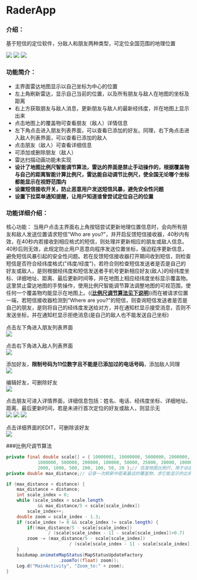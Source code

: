 # RaderApp

### 介绍：
基于短信的定位软件，分敌人和朋友两种类型，可定位全国范围的地理位置

![](https://github.com/TianLanhe/RadarApp/raw/master/screenshot/main1.png) ![](https://github.com/TianLanhe/RadarApp/raw/master/screenshot/main2.png)  ![](https://github.com/TianLanhe/RadarApp/raw/master/screenshot/main3.png) 

### 功能简介：
* 主界面雷达地图显示以自己坐标为中心的位置
* 左上角刷新雷达，显示自己当前的位置，以及所有朋友与敌人在地图的坐标及距离
* 右上方获取朋友与敌人消息，更新朋友与敌人的最新经纬度，并在地图上显示出来
* 点击地图上的覆盖物可查看朋友（敌人）详情信息
* 左下角点击进入朋友列表界面，可以查看已添加的好友。同理，右下角点击进入敌人列表界面，可以查看已添加的敌人
* 点击朋友（敌人）可查看详细信息
* 可添加或删除朋友（敌人）
* 雷达扫描动画功能未实现
* __设计了地图比例尺智能调节算法，雷达的界面是禁止手动操作的，根据覆盖物与自己的距离智能计算比例尺，雷达能自动调节比例尺，使全国无论哪个坐标都能显示在视野范围内__
* __设置短信接收开关，防止恶意用户发送短信风暴，避免安全性问题__
* __设置下拉菜单通知提醒，让用户知道谁曾尝试定位自己的位置__

### 功能详细介绍：
核心功能：
当用户点击主界面右上角按钮尝试更新地理位置信息时，会向所有朋友和敌人发送位置请求短信"Who are you?"，并开启反馈短信接收器，40秒内有效，在40秒内若接收到相应格式的短信，则处理并更新相应的朋友或敌人信息。40秒后则无效，此规定防止用户恶意向程序发送位置坐标，强迫程序更新信息，避免短信风暴引起的安全性问题。若在反馈短信接收器打开期间收到短信，则检查短信是否符合经纬度格式("纬度/经度")，若符合则检查短信发送者是否是自己的好友或敌人，是则根据经纬度和短信发送者手机号更新相应好友(敌人)的经纬度坐标、详细地址、距离、最后更新时间等，并在地图上相应经纬度坐标显示覆盖物。这里禁止雷达地图的手势操作，使用比例尺智能调节算法调整地图的可视范围，使任何一个覆盖物均能显示在地图上。((__[比例尺调节算法见下说明](#比例尺调节算法)__))而在被请求位置一端，若短信接收器检测到"Where are you?"的短信，则查询短信发送者是否是自己的朋友，是则将自己的经纬度发送给对方，并在通知栏显示接受消息，否则不发送坐标，并在通知栏显示拒绝消息(是自己的敌人也不能发送自己坐标)


点击左下角进入朋友列表界面<br>
![](https://github.com/TianLanhe/RadarApp/raw/master/screenshot/friends_list.png)

点击右下角进入敌人列表界面<br>
![](https://github.com/TianLanhe/RadarApp/raw/master/screenshot/enemies_list.png)

添加好友，__限制号码为11位数字且不能是已添加过的电话号码__，添加敌人同理<br>
![](https://github.com/TianLanhe/RadarApp/raw/master/screenshot/add_friend.png)

编辑好友，可删除好友<br>
![](https://github.com/TianLanhe/RadarApp/raw/master/screenshot/edit_friend.png)

点击朋友可进入详情界面，详细信息包括：姓名、电话、经纬度坐标、详细地址、距离、最后更新时间，若是未进行首次定位的好友或敌人，则显示无<br>
![](https://github.com/TianLanhe/RadarApp/raw/master/screenshot/friend_detail1.png) ![](https://github.com/TianLanhe/RadarApp/raw/master/screenshot/friend_detail12.png) ![](https://github.com/TianLanhe/RadarApp/raw/master/screenshot/friend_detail13.png)

点击详细界面的EDIT，可删除该好友<br>
![](https://github.com/TianLanhe/RadarApp/raw/master/screenshot/detail_edit.png)

###比例尺调节算法
```java
private final double scale[] = { 10000001, 10000000, 5000000, 2000000,
			1000000, 500000, 200000, 100000, 50000, 25000, 20000, 10000, 5000,
			2000, 1000, 500, 200, 100, 50, 20 };// 百度地图比例尺，用于动态调整比例尺使所有覆盖物均在可视范围内
private double max_distance;// 记录一次刷新中距离最远的覆盖物，求它能显示的比例尺，保证所有覆盖物均在可视范围内

if (max_distance < distance) {
	max_distance = distance;
	int scale_index = 0;
	while (scale_index < scale.length
			&& max_distance/5 < scale[scale_index])
		scale_index++;
	double zoom = scale_index - 1.3;
	if (scale_index != 0 && scale_index != scale.length) {
		if((max_distance/5 - scale[scale_index])
				/ (scale[scale_index - 1] - scale[scale_index])>0.7)
		zoom -= (max_distance/5 - scale[scale_index])
						/ (scale[scale_index - 1] - scale[scale_index])/2;
	}
	baidumap.animateMapStatus(MapStatusUpdateFactory
					.zoomTo((float) zoom));
	Log.d("MainActivity", "Zoom_to:" + zoom);
}
```